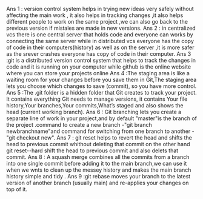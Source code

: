 Ans 1 : version control system helps in trying new ideas very safely without affecting the main work , it also helps in tracking changes ,it also helps different people to work on the same project ,we can also go back to the previous version if mistales are made in new versions.
Ans 2 : in centralized vcs there is one central server that holds code and everyone can works by connecting the same server while in distributed vcs everyone has the copy of code in their computers(history) as well as on the server ,it is more safer as the srever crashes everyone has copy of code in their computer.
Ans 3 :git is a distributed version control system that helps to track the changes in code and it is running on your computer while github is the online website where you can store your projects online 
Ans 4 :The staging area is like a waiting room for your changes before you save them in Git,The staging area lets you choose which changes to save (commit), so you have more control.
Ans 5 :The .git folder is a hidden folder that Git creates to track your project. It contains everything Git needs to manage versions, it contains Your file history,Your branches,Your commits,What’s staged and also shows the head (current working branch).
Ans 6 : Git branching lets you create a separate line of work in your project,and by default "master"is the branch of the project .command to create a new branch -"git branch newbranchname"and command for switching from one branch to another -"git checkout new".
Ans 7 : git reset helps to revert the head and shifts the head to previous commit whithout deleting that commit on the other hand git reset--hard shift the head to previous commit and also delets that commit.
Ans 8 : A squash merge combines all the commits from a branch into one single commit before adding it to the main branch,we can use it when we wnts to clean up the messey history and makes the main branch history simple and tidy .
Ans 9 :git rebase moves your branch to the latest version of another branch (usually main) and re-applies your changes on top of it.
